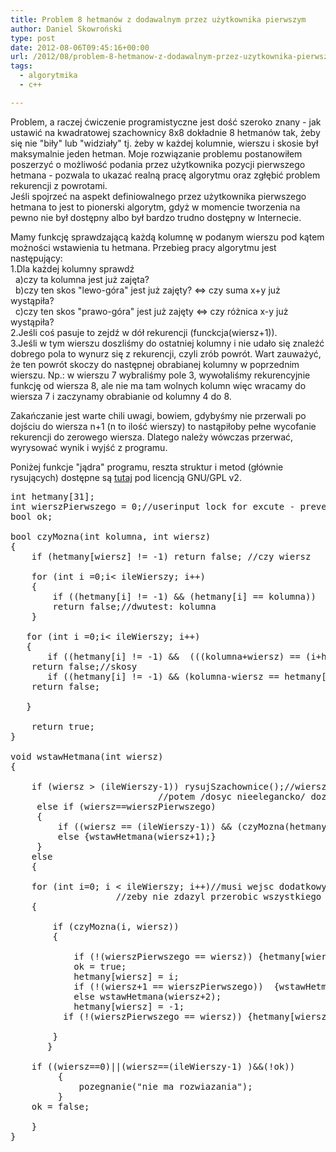 ```yaml
---
title: Problem 8 hetmanów z dodawalnym przez użytkownika pierwszym
author: Daniel Skowroński
type: post
date: 2012-08-06T09:45:16+00:00
url: /2012/08/problem-8-hetmanow-z-dodawalnym-przez-uzytkownika-pierwszym/
tags:
  - algorytmika
  - c++

---
```

Problem, a raczej ćwiczenie programistyczne jest dość szeroko znany - jak ustawić na kwadratowej szachownicy 8x8 dokładnie 8 hetmanów tak, żeby się nie "biły" lub "widziały" tj. żeby w każdej kolumnie, wierszu i skosie był maksymalnie jeden hetman. Moje rozwiązanie problemu postanowiłem poszerzyć o możliwość podania przez użytkownika pozycji pierwszego hetmana - pozwala to ukazać realną pracę algorytmu oraz zgłębić problem rekurencji z powrotami.  
Jeśli spojrzeć na aspekt definiowalnego przez użytkownika pierwszego hetmana to jest to pionerski algorytm, gdyż w momencie tworzenia na pewno nie był dostępny albo był bardzo trudno dostępny w Internecie.

Mamy funkcję sprawdzającą każdą kolumnę w podanym wierszu pod kątem możności wstawienia tu hetmana. Przebieg pracy algorytmu jest następujący:  
1.Dla każdej kolumny sprawdź  
&nbsp; a)czy ta kolumna jest już zajęta?  
&nbsp; b)czy ten skos "lewo-góra" jest już zajęty? <=> czy suma x+y już wystąpiła?  
&nbsp; c)czy ten skos "prawo-góra" jest już zajęty <=> czy różnica x-y już wystąpiła?  
2.Jeśli coś pasuje to zejdź w dół rekurencji (funckcja(wiersz+1)).  
3.Jeśli w tym wierszu doszliśmy do ostatniej kolumny i nie udało się znaleźć dobrego pola to wynurz się z rekurencji, czyli zrób powrót. Wart zauważyć, że ten powrót skoczy do następnej obrabianej kolumny w poprzednim wierszu. Np.: w wierszu 7 wybraliśmy pole 3, wywołaliśmy rekurencyjnie funkcję od wiersza 8, ale nie ma tam wolnych kolumn więc wracamy do wiersza 7 i zaczynamy obrabianie od kolumny 4 do 8.

Zakańczanie jest warte chili uwagi, bowiem, gdybyśmy nie przerwali po dojściu do wiersza n+1 (n to ilość wierszy) to nastąpiłoby pełne wycofanie rekurencji do zerowego wiersza. Dlatego należy wówczas przerwać, wyrysować wynik i wyjść z programu.

Poniżej funkcje "jądra" programu, reszta struktur i metod (głównie rysujących) dostępne są [tutaj][1] pod licencją GNU/GPL v2.

<pre class="EnlighterJSRAW cpp">int hetmany[31];
int wierszPierwszego = 0;//userinput lock for excute - prevents from changing
bool ok;

bool czyMozna(int kolumna, int wiersz)
{
    if (hetmany[wiersz] != -1) return false; //czy wiersz

    for (int i =0;i&lt; ileWierszy; i++)
    {
        if ((hetmany[i] != -1) && (hetmany[i] == kolumna)) 
		return false;//dwutest: kolumna 
    }

   for (int i =0;i&lt; ileWierszy; i++)
   {
       if ((hetmany[i] != -1) &&  (((kolumna+wiersz) == (i+hetmany[i]) ))) 
	return false;//skosy
       if ((hetmany[i] != -1) && (kolumna-wiersz == hetmany[i]-i) ) 
	return false;
       
   }

	return true;
}

void wstawHetmana(int wiersz)
{

    if (wiersz > (ileWierszy-1)) rysujSzachownice();//wiersz 8 --> rysuj, 
						    //potem /dosyc nieelegancko/ dozeruj
     else if (wiersz==wierszPierwszego) 
     {         
         if ((wiersz == (ileWierszy-1)) && (czyMozna(hetmany[wierszPierwszego], wierszPierwszego))) {}
         else {wstawHetmana(wiersz+1);}
     }
    else
    {
         
    for (int i=0; i &lt; ileWierszy; i++)//musi wejsc dodatkowy raz, 
				    //zeby nie zdazyl przerobic wszystkiego na -1
    {
       
        if (czyMozna(i, wiersz))
        {

            if (!(wierszPierwszego == wiersz)) {hetmany[wiersz] = i; }
            ok = true;
            hetmany[wiersz] = i;
            if (!(wiersz+1 == wierszPierwszego))  {wstawHetmana(wiersz+1); }
            else wstawHetmana(wiersz+2);
            hetmany[wiersz] = -1;
          if (!(wierszPierwszego == wiersz)) {hetmany[wiersz] = -1; }
            
        }
       }

    if ((wiersz==0)||(wiersz==(ileWierszy-1) )&&(!ok))
         {
             pozegnanie("nie ma rozwiazania");
         }
    ok = false;

    }
}
</pre>

 [1]: http://blog.dsinf.net/wp-content/uploads/2012/08/hetmaty.cpp_.txt
